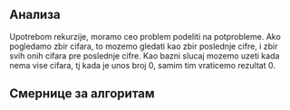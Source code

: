 ## Анализа

Upotrebom rekurzije, moramo ceo problem podeliti na potprobleme.
Ako pogledamo zbir cifara, to mozemo gledati kao zbir poslednje cifre, i zbir svih onih cifara pre poslednje cifre.
Kao bazni slucaj mozemo uzeti kada nema vise cifara, tj kada je unos broj 0, samim tim vraticemo rezultat 0.

## Смернице за алгоритам
